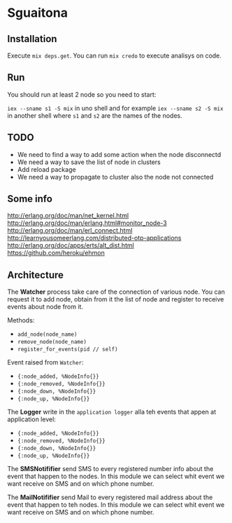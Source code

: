 # Sguaitona

## Installation

Execute `mix deps.get`.
You can run `mix credo` to execute analisys on code.

## Run

You should run at least 2 node so you need to start:

`iex --sname s1 -S mix` in uno shell and for example `iex --sname s2 -S mix` in another shell where `s1` and `s2` are the names of the nodes.

## TODO

- We need to find a way to add some action when the node disconnectd
- We need a way to save the list of node in clusters
- Add reload package
- We need a way to propagate to cluster also the node not connected

## Some info

http://erlang.org/doc/man/net_kernel.html
http://erlang.org/doc/man/erlang.html#monitor_node-3
http://erlang.org/doc/man/erl_connect.html
http://learnyousomeerlang.com/distributed-otp-applications
http://erlang.org/doc/apps/erts/alt_dist.html
https://github.com/heroku/ehmon

## Architecture

The __Watcher__ process take care of the connection of various node. You can request it to add node, obtain from it the list of node and register to receive events about node from it.

Methods:
- `add_node(node_name)`
- `remove_node(node_name)`
- `register_for_events(pid // self)`

Event raised from `Watcher`:
- `{:node_added, %NodeInfo{}}`
- `{:node_removed, %NodeInfo{}}`
- `{:node_down, %NodeInfo{}}`
- `{:node_up, %NodeInfo{}}`

The __Logger__ write in the `application logger` alla teh events that appen at application level:

- `{:node_added, %NodeInfo{}}`
- `{:node_removed, %NodeInfo{}}`
- `{:node_down, %NodeInfo{}}`
- `{:node_up, %NodeInfo{}}`

The __SMSNotififier__ send SMS to every registered number info about the event that happen to the nodes. In this module we can select whit event we want receive on SMS and on which phone number.

The __MailNotififier__ send Mail to every registered mail address about the event that happen to teh nodes. In this module we can select whit event we want receive on SMS and on which phone number.
